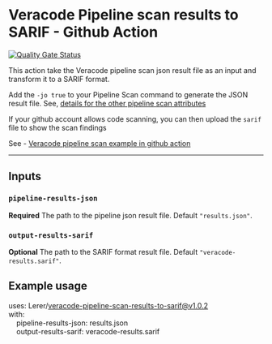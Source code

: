 # Veracode Pipeline scan results to SARIF - Github Action

[![Quality Gate Status](https://sonarcloud.io/api/project_badges/measure?project=Lerer_veracode-pipeline-scan-results-to-sarif&metric=alert_status)](https://sonarcloud.io/dashboard?id=Lerer_veracode-pipeline-scan-results-to-sarif)

This action take the Veracode pipeline scan json result file as an input and transform it to a SARIF format. <br>

Add the `-jo true` to your Pipeline Scan command to generate the JSON result file. See, [details for the other pipeline scan attributes](https://help.veracode.com/reader/tS9CaFwL4_lbIEWWomsJoA/zjaZE08bAYZVPBWWbgmZvw)</br>

If your github account allows code scanning, you can then upload the `sarif` file to show the scan findings 

See - [Veracode pipeline scan example in github action](https://help.veracode.com/reader/tS9CaFwL4_lbIEWWomsJoA/MVXQBY1PzfrTXGd6V~ZgxA)

<hr>

## Inputs

### `pipeline-results-json`

**Required** The path to the pipeline json result file. Default `"results.json"`.

### `output-results-sarif`

**Optional** The path to the SARIF format result file. Default `"veracode-results.sarif"`.

## Example usage

uses: Lerer/veracode-pipeline-scan-results-to-sarif@v1.0.2  
with:  
&nbsp;&nbsp;&nbsp;&nbsp;pipeline-results-json: results.json  
&nbsp;&nbsp;&nbsp;&nbsp;output-results-sarif: veracode-results.sarif  